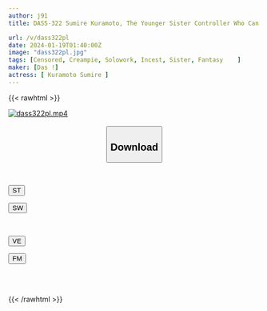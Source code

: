 ```yaml
---
author: j91
title: DASS-322 Sumire Kuramoto, The Younger Sister Controller Who Can Control Female Brats And Punish Them With Raw Sex Techniques That Repeatedly Hit Their Uteruses

url: /v/dass322pl
date: 2024-01-19T01:40:00Z
image: "dass322pl.jpg"
tags: [Censored, Creampie, Solowork, Incest, Sister, Fantasy	]
maker: [Das !]
actress: [ Kuramoto Sumire ]
---
```



{{< rawhtml >}}

<div class="video" data-videoid="er8JGrjvJXuYGO1">
    <a href="javascript:;">
        <img src="/v/dass322pl/dass322pl.jpg" width="WIDTH" height="HEIGHT" alt="dass322pl.mp4" loading="lazy">
    </a>
</div>

<script type="text/javascript" src="https://j91.asia/asset/on-demand-st.js"></script>

<br>
  <link rel="stylesheet" href="https://j91.asia/asset/bs5.css">
  
  <center>
  <button class="btn btn-primary" type="button" data-bs-toggle="collapse" data-bs-target=".multi-collapse" aria-expanded="false" aria-controls="multiCollapseExample1 multiCollapseExample2"><h2>Download</h2></button></center>
</p>
<div class="row">
  <div class="col">
    <div class="collapse multi-collapse" id="multiCollapseExample1">
      <div class="card card-body">
	      	      <br>
<div class="buttons">  
<p><a href="https://streamtape.to/v/er8JGrjvJXuYGO1" target="_blank"><button class="btn-hover color-3"><i class="fa fa-download"></i> ST</button></a></p>
<p><a href="https://flaswish.com/wuwu3xuxwb5t" target="_blank"><button class="btn-hover color-2"><i class="fa fa-download"></i> SW</button></a></p></div>
    </div>
  </div>
</div>
  <div class="col">
    <div class="collapse multi-collapse" id="multiCollapseExample2">
      <div class="card card-body">
	      <br>
<div class="buttons">
<p><a href="javascript:;" target="_blank"><button class="btn-hover color-9"><i class="fa fa-download"></i> VE</button></a></p>
<p><a href="javascript:;" target="_blank"><button class="btn-hover color-8"><i class="fa fa-download"></i> FM</button></a></p></div>
<br><br>
      </div>
    </div>
  </div>
</div>

{{< /rawhtml >}}